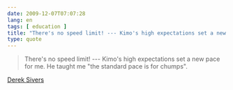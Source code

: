 ```yaml
---
date: 2009-12-07T07:07:28
lang: en
tags: [ education ]
title: "There's no speed limit! --- Kimo's high expectations set a new pace"
type: quote
---
```


> There's no speed limit! --- Kimo's high expectations set a new pace
> for me. He taught me "the standard pace is for chumps".

[Derek Sivers](http://sivers.org/kimo)

